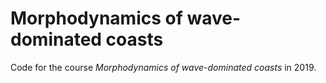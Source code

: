 # Morphodynamics of wave-dominated coasts

Code for the course _Morphodynamics of wave-dominated coasts_ in 2019.
